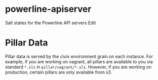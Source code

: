 # powerline-apiserver
Salt states for the Powerline API servers Edit

# Pillar Data

Pillar data is served by the civix environment grain on each instance. For example, if you are working on vagrant, all pillars are available to you via standard `*.sls` in `pillar/vagrant/*.sls`. However, if you are working on production, certain pillars are only available from s3.
